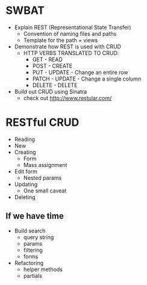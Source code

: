 # SWBAT
* Explain REST (Representational State Transfer)
  - Convention of naming files and paths
  - Template for the path + views
* Demonstrate how REST is used with CRUD
  - HTTP VERBS TRANSLATED TO CRUD:
    * GET - READ
    * POST - CREATE
    * PUT - UPDATE - Change an entire row
    * PATCH - UPDATE - Change a single column
    * DELETE - DELETE
* Build out CRUD using Sinatra
  - check out http://www.restular.com/

# RESTful CRUD
* Reading
* New
* Creating
  * Form
  * Mass assignment
* Edit form
  * Nested params
* Updating
  * One small caveat
* Deleting

## If we have time
* Build search
    * query string
    * params
    * filtering
    * forms
* Refactoring
  * helper methods
  * partials
